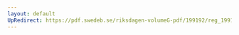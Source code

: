 ```yaml
---
layout: default
UpRedirect: https://pdf.swedeb.se/riksdagen-volumeG-pdf/199192/reg_199192/reg_199192_0730.pdf
---
```

